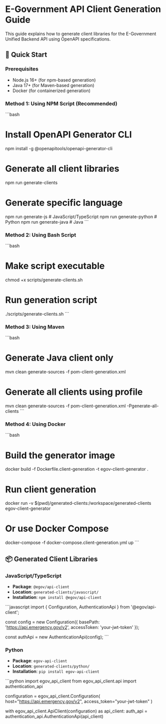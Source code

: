 # E-Government API Client Generation Guide

This guide explains how to generate client libraries for the E-Government Unified Backend API using OpenAPI specifications.

## 🚀 Quick Start

### Prerequisites
- Node.js 16+ (for npm-based generation)
- Java 17+ (for Maven-based generation)
- Docker (for containerized generation)

### Method 1: Using NPM Script (Recommended)

\`\`\`bash
# Install OpenAPI Generator CLI
npm install -g @openapitools/openapi-generator-cli

# Generate all client libraries
npm run generate-clients

# Generate specific language
npm run generate-js      # JavaScript/TypeScript
npm run generate-python  # Python
npm run generate-java    # Java
\`\`\`

### Method 2: Using Bash Script

\`\`\`bash
# Make script executable
chmod +x scripts/generate-clients.sh

# Run generation script
./scripts/generate-clients.sh
\`\`\`

### Method 3: Using Maven

\`\`\`bash
# Generate Java client only
mvn clean generate-sources -f pom-client-generation.xml

# Generate all clients using profile
mvn clean generate-sources -f pom-client-generation.xml -Pgenerate-all-clients
\`\`\`

### Method 4: Using Docker

\`\`\`bash
# Build the generator image
docker build -f Dockerfile.client-generation -t egov-client-generator .

# Run client generation
docker run -v $(pwd)/generated-clients:/workspace/generated-clients egov-client-generator

# Or use Docker Compose
docker-compose -f docker-compose.client-generation.yml up
\`\`\`

## 📦 Generated Client Libraries

### JavaScript/TypeScript
- **Package**: `@egov/api-client`
- **Location**: `generated-clients/javascript/`
- **Installation**: `npm install @egov/api-client`

\`\`\`javascript
import { Configuration, AuthenticationApi } from '@egov/api-client';

const config = new Configuration({
  basePath: 'https://api.emergency.gov/v2',
  accessToken: 'your-jwt-token'
});

const authApi = new AuthenticationApi(config);
\`\`\`

### Python
- **Package**: `egov-api-client`
- **Location**: `generated-clients/python/`
- **Installation**: `pip install egov-api-client`

\`\`\`python
import egov_api_client
from egov_api_client.api import authentication_api

configuration = egov_api_client.Configuration(
    host="https://api.emergency.gov/v2",
    access_token="your-jwt-token"
)

with egov_api_client.ApiClient(configuration) as api_client:
    auth_api = authentication_api.AuthenticationApi(api_client)
